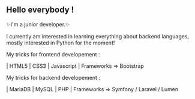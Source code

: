 ## Hello everybody !

✨I'm a junior developer.✨

I currently am interested in learning everything about backend languages, mostly interested in Python for the moment!

My tricks for frontend developement :

| HTML5 | CSS3 | Javascript | Frameworks => Bootstrap

My tricks for backend developement :

| MariaDB | MySQL | PHP | Frameworks => Symfony / Laravel / Lumen
